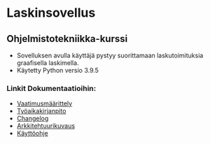 # Laskinsovellus

## Ohjelmistotekniikka-kurssi

- Sovelluksen avulla käyttäjä pystyy suorittamaan laskutoimituksia graafisella laskimella.
- Käytetty Python versio 3.9.5

### Linkit Dokumentaatioihin:

- [Vaatimusmäärittely](https://github.com/Tartsi/ot-harjoitustyo/blob/master/dokumentaatio/vaatimusmaarittely.md) 
- [Työaikakirjanpito](https://github.com/Tartsi/ot-harjoitustyo/blob/master/dokumentaatio/tyoaikakirjanpito.md)
- [Changelog](https://github.com/Tartsi/ot-harjoitustyo/blob/master/dokumentaatio/changelog.md)
- [Arkkitehtuurikuvaus](https://github.com/Tartsi/ot-harjoitustyo/blob/master/dokumentaatio/arkkitehtuuri.md)
- [Käyttöohje](https://github.com/Tartsi/ot-harjoitustyo/blob/master/dokumentaatio/k%C3%A4ytt%C3%B6ohje.md)
